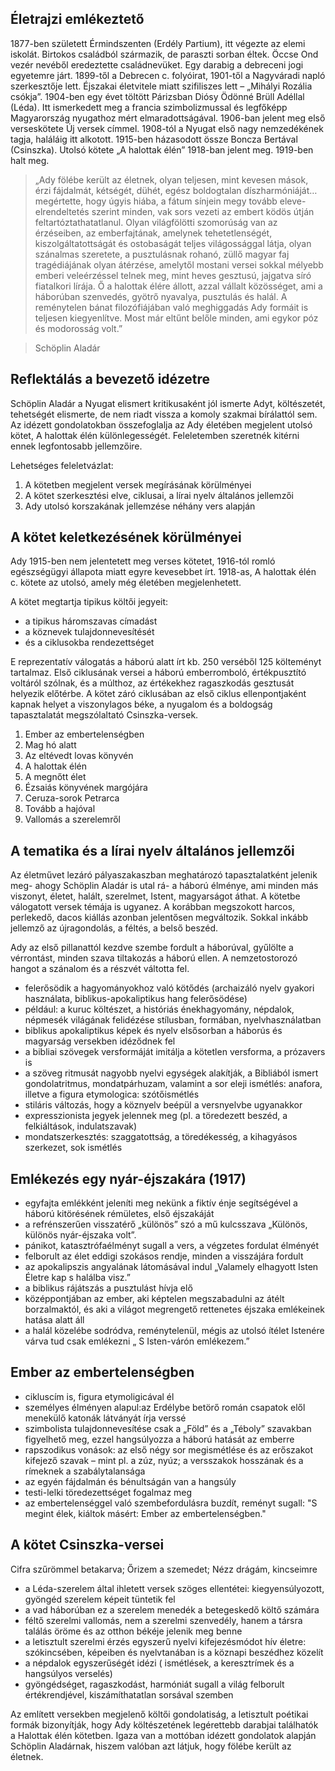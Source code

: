 ## Életrajzi emlékeztető

1877-ben született Érmindszenten (Erdély Partium), itt végezte az elemi iskolát. Birtokos családból származik, de paraszti sorban éltek. Öccse Ond vezér nevéből eredeztette családnevüket. Egy darabig a debreceni jogi egyetemre járt. 1899-től a Debrecen c. folyóirat, 1901-től a Nagyváradi napló szerkesztője lett. Éjszakai életvitele miatt szifiliszes lett – „Mihályi Rozália csókja”. 1904-ben egy évet töltött Párizsban Diósy Ödönné Brüll Adéllal (Léda). Itt ismerkedett meg a francia szimbolizmussal és legfőképp Magyarország nyugathoz mért elmaradottságával. 1906-ban jelent meg első verseskötete Új versek címmel. 1908-tól a Nyugat első nagy nemzedékének tagja, haláláig itt alkotott. 1915-ben házasodott össze Boncza Bertával (Csinszka). Utolsó kötete „A halottak élén” 1918-ban jelent meg. 1919-ben halt meg.

>„Ady fölébe került az életnek, olyan teljesen, mint kevesen mások, érzi fájdalmát, kétségét, dühét, egész boldogtalan díszharmóniáját…megértette, hogy úgyis hiába, a fátum sínjein megy tovább eleve- elrendeltetés szerint minden, vak sors vezeti az embert ködös útján feltartóztathatatlanul. Olyan világfölötti szomorúság van az érzéseiben, az emberfajtának, amelynek tehetetlenségét, kiszolgáltatottságát és ostobaságát teljes világossággal látja, olyan szánalmas szeretete, a pusztulásnak rohanó, züllő magyar faj tragédiájának olyan átérzése, amelytől mostani versei sokkal mélyebb emberi veleérzéssel telnek meg, mint heves gesztusú, jajgatva síró fiatalkori lírája. Ő a halottak élére állott, azzal vállalt közösséget, ami a háborúban szenvedés, gyötrő nyavalya, pusztulás és halál. A reménytelen bánat filozófiájában való meghiggadás Ady formáit is teljesen kiegyenlítve. Most már eltűnt belőle minden, ami egykor póz és modorosság volt.”

>Schöplin Aladár

## Reflektálás a bevezető idézetre

Schöplin Aladár a Nyugat elismert kritikusaként jól ismerte Adyt, költészetét, tehetségét elismerte, de nem riadt vissza a komoly szakmai bírálattól sem. Az idézett gondolatokban összefoglalja az Ady életében megjelent utolsó kötet, A halottak élén különlegességét. Feleletemben szeretnék kitérni ennek legfontosabb jellemzőire.

Lehetséges feleletvázlat:

1. A kötetben megjelent versek megírásának körülményei
2. A kötet szerkesztési elve, ciklusai, a lírai nyelv általános jellemzői
3. Ady utolsó korszakának jellemzése néhány vers alapján

## A kötet keletkezésének körülményei

Ady 1915-ben nem jelentetett meg verses kötetet, 1916-tól romló egészségügyi állapota miatt egyre kevesebbet írt. 1918-as, A halottak élén c. kötete az utolsó, amely még életében megjelenhetett.

A kötet megtartja tipikus költői jegyeit:
 - a tipikus háromszavas címadást
 - a köznevek tulajdonnevesítését
 - és a ciklusokba rendezettséget

E reprezentatív válogatás a háború alatt írt kb. 250 verséből 125 költeményt tartalmaz. Első ciklusának versei a háború emberromboló, értékpusztító voltáról szólnak, és a múlthoz, az értékekhez ragaszkodás gesztusát helyezik előtérbe. A kötet záró ciklusában az első ciklus ellenpontjaként kapnak helyet a viszonylagos béke, a nyugalom és a boldogság tapasztalatát megszólaltató Csinszka-versek.

1. Ember az embertelenségben
2. Mag hó alatt
3. Az eltévedt lovas könyvén
4. A halottak élén
5. A megnőtt élet
6. Ézsaiás könyvének margójára
7. Ceruza-sorok Petrarca
8. Tovább a hajóval
9. Vallomás a szerelemről

## A tematika és a lírai nyelv általános jellemzői
Az életművet lezáró pályaszakaszban meghatározó tapasztalatként jelenik meg- ahogy Schöplin Aladár is utal rá- a háború élménye, ami minden más viszonyt, életet, halált, szerelmet, Istent, magyarságot áthat. A kötetbe válogatott versek témája is ugyanez. A korábban megszokott harcos, perlekedő, dacos kiállás azonban jelentősen megváltozik. Sokkal inkább jellemző az újragondolás, a féltés, a belső beszéd.

Ady az első pillanattól kezdve szembe fordult a háborúval, gyűlölte a vérrontást, minden szava tiltakozás a háború ellen. A nemzetostorozó hangot a szánalom és a részvét váltotta fel.

 - felerősödik a hagyományokhoz való kötődés (archaizáló nyelv gyakori használata, biblikus-apokaliptikus hang felerősödése)
 - például: a kuruc költészet, a históriás énekhagyomány, népdalok, népmesék világának felidézése stílusban, formában, nyelvhasználatban
 - biblikus apokaliptikus képek és nyelv elsősorban a háborús és magyarság versekben idéződnek fel
 - a bibliai szövegek versformáját imitálja a kötetlen versforma, a prózavers is
 - a szöveg ritmusát nagyobb nyelvi egységek alakítják, a Bibliából ismert gondolatritmus, mondatpárhuzam, valamint a sor eleji ismétlés: anafora, illetve a figura etymologica: szótőismétlés
 - stiláris változás, hogy a köznyelv beépül a versnyelvbe ugyanakkor
 - expresszionista jegyek jelennek meg (pl. a töredezett beszéd, a felkiáltások, indulatszavak)
 - mondatszerkesztés: szaggatottság, a töredékesség, a kihagyásos szerkezet, sok ismétlés

## Emlékezés egy nyár-éjszakára (1917)
 - egyfajta emlékként jeleníti meg nekünk a fiktív énje segítségével a háború kitörésének rémületes, első éjszakáját
 - a refrénszerűen visszatérő „különös” szó a mű kulcsszava „Különös, különös nyár-éjszaka volt”.
 - pánikot, katasztrófaélményt sugall a vers, a végzetes fordulat élményét
 - felborult az élet eddigi szokásos rendje, minden a visszájára fordult
 - az apokalipszis angyalának látomásával indul „Valamely elhagyott Isten Életre kap s halálba visz.”
 - a biblikus rájátszás a pusztulást hívja elő
 - középpontjában az ember, aki képtelen megszabadulni az átélt borzalmaktól, és aki a világot megrengető rettenetes éjszaka emlékeinek hatása alatt áll
 - a halál közelébe sodródva, reménytelenül, mégis az utolsó ítélet Istenére várva tud csak emlékezni „ S Isten-várón emlékezem.”

## Ember az embertelenségben
 - cikluscím is, figura etymoligicával él
 - személyes élményen alapul:az Erdélybe betörő román csapatok elől menekülő katonák látványát írja verssé
 - szimbolista tulajdonnevesítése csak a „Föld” és a „Téboly” szavakban figyelhető meg, ezzel hangsúlyozza a háború hatását az emberre
 - rapszodikus vonások: az első négy sor megismétlése és az erőszakot kifejező szavak – mint pl. a zúz, nyúz; a versszakok hosszának és a rímeknek a szabálytalansága
 - az egyén fájdalmán  és bénultságán van a hangsúly
 - testi-lelki töredezettséget fogalmaz meg
 - az embertelenséggel való szembefordulásra buzdít, reményt sugall: "S megint élek, kiáltok másért: Ember az embertelenségben."

## A kötet Csinszka-versei

Cifra szűrömmel betakarva;
Őrizem a szemedet;
Nézz drágám, kincseimre

 - a Léda-szerelem által ihletett versek szöges ellentétei: kiegyensúlyozott, gyöngéd szerelem képeit tüntetik fel
 - a vad háborúban ez a szerelem menedék a betegeskedő költő számára
 - féltő szerelmi vallomás, nem a szerelmi szenvedély, hanem a társra találás öröme és az otthon békéje jelenik meg benne
 - a letisztult szerelmi érzés egyszerű nyelvi kifejezésmódot hív életre: szókincsében, képeiben és nyelvtanában is a köznapi beszédhez közelít
 - a népdalok egyszerűségét idézi ( ismétlések, a keresztrímek és a hangsúlyos verselés)
 - gyöngédséget, ragaszkodást, harmóniát sugall a világ felborult értékrendjével, kiszámíthatatlan sorsával szemben

Az említett versekben megjelenő költői gondolatiság, a letisztult poétikai formák bizonyítják, hogy Ady költészetének legérettebb darabjai találhatók a Halottak élén kötetben. Igaza van a mottóban idézett gondolatok alapján Schöplin Aladárnak, hiszem valóban azt látjuk, hogy fölébe került az életnek.
